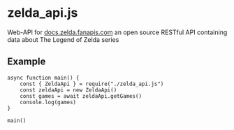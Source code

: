 # zelda_api.js
Web-API for [docs.zelda.fanapis.com](https://docs.zelda.fanapis.com) an open source RESTful API containing data about The Legend of Zelda series

## Example
```
async function main() {
	const { ZeldaApi } = require("./zelda_api.js")
	const zeldaApi = new ZeldaApi()
	const games = await zeldaApi.getGames()
	console.log(games)
}

main()
```
